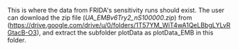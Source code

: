 This is where the data from FRIDA's sensitivity runs should exist. The user can download the zip file (_UA_EMBv6Try2_nS100000.zip_) from (<a href="#">https://drive.google.com/drive/u/0/folders/1T57YM_WiT4wA1QeLBbgLYLvRGtacB-O3</a>), and extract the subfolder plotData as plotData_EMB in this folder.

